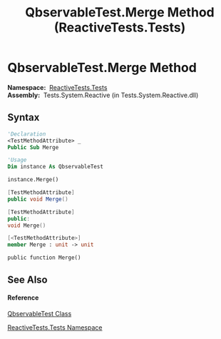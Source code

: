 ﻿---
title: QbservableTest.Merge Method  (ReactiveTests.Tests)
TOCTitle: Merge Method
ms:assetid: M:ReactiveTests.Tests.QbservableTest.Merge
ms:mtpsurl: https://msdn.microsoft.com/en-us/library/reactivetests.tests.qbservabletest.merge(v=VS.103)
ms:contentKeyID: 36620573
ms.date: 06/28/2011
mtps_version: v=VS.103
f1_keywords:
- ReactiveTests.Tests.QbservableTest.Merge
dev_langs:
- CSharp
- JScript
- VB
- FSharp
- c++
---

# QbservableTest.Merge Method

**Namespace:**  [ReactiveTests.Tests](hh289046\(v=vs.103\).md)  
**Assembly:**  Tests.System.Reactive (in Tests.System.Reactive.dll)

## Syntax

``` vb
'Declaration
<TestMethodAttribute> _
Public Sub Merge
```

``` vb
'Usage
Dim instance As QbservableTest

instance.Merge()
```

``` csharp
[TestMethodAttribute]
public void Merge()
```

``` c++
[TestMethodAttribute]
public:
void Merge()
```

``` fsharp
[<TestMethodAttribute>]
member Merge : unit -> unit 
```

``` jscript
public function Merge()
```

## See Also

#### Reference

[QbservableTest Class](hh315250\(v=vs.103\).md)

[ReactiveTests.Tests Namespace](hh289046\(v=vs.103\).md)

